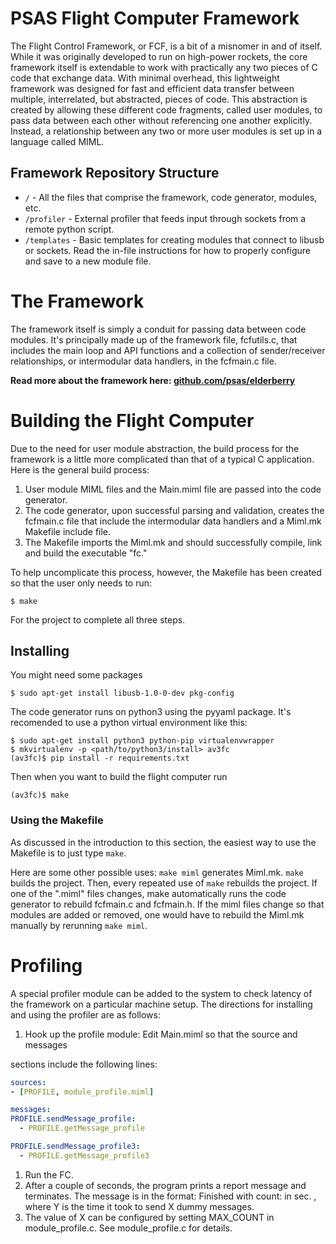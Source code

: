 # PSAS Flight Computer Framework

The Flight Control Framework, or FCF, is a bit of a misnomer in and of itself.
While it was originally developed to run on high-power rockets, the core
framework itself is extendable to work with practically any two pieces of C
code that exchange data. With minimal overhead, this lightweight framework was
designed for fast and efficient data transfer between multiple, interrelated,
but abstracted, pieces of code. This abstraction is created by allowing these
different code fragments, called user modules, to pass data between each other
without referencing one another explicitly. Instead, a relationship between any
two or more user modules is set up in a language called MIML.


## Framework Repository Structure

 - `/` - All the files that comprise the framework, code generator, modules, etc.
 - `/profiler` - External profiler that feeds input through sockets from a remote python script.
 - `/templates` - Basic templates for creating modules that connect to libusb or sockets. Read the in-file instructions for how to properly configure and save to a new module file.


# The Framework

The framework itself is simply a conduit for passing data between code modules.
It's principally made up of the framework file, fcfutils.c, that includes the
main loop and API functions and a collection of sender/receiver relationships,
or intermodular data handlers, in the fcfmain.c file. 


**Read more about the framework here: [github.com/psas/elderberry](https://github.com/psas/elderberry)**


# Building the Flight Computer

Due to the need for user module abstraction, the build process for the framework
is a little more complicated than that of a typical C application. Here is the
general build process:

 1. User module MIML files and the Main.miml file are passed into the code 
    generator.
 1. The code generator, upon successful parsing and validation, creates the
    fcfmain.c file that include the intermodular data handlers and a Miml.mk 
    Makefile include file.
 1. The Makefile imports the Miml.mk and should successfully compile, link and
    build the executable "fc."

To help uncomplicate this process, however, the Makefile has been created so
that the user only needs to run:

    $ make

For the project to complete all three steps.


## Installing


You might need some packages

    $ sudo apt-get install libusb-1.0-0-dev pkg-config

The code generator runs on python3 using the pyyaml package. It's recomended to
use a python virtual environment like this:

    $ sudo apt-get install python3 python-pip virtualenvwrapper
    $ mkvirtualenv -p <path/to/python3/install> av3fc
    (av3fc)$ pip install -r requirements.txt

Then when you want to build the flight computer run

    (av3fc)$ make

### Using the Makefile

As discussed in the introduction to this section, the easiest way to use the
Makefile is to just type `make`.

Here are some other possible uses: `make miml` generates Miml.mk.
`make` builds the project. Then, every repeated use of `make` rebuilds
the project. If one of the ".miml" files changes, make automatically runs
the code generator to rebuild fcfmain.c and fcfmain.h. If the miml files change
so that modules are added or removed, one would have to rebuild the Miml.mk
manually by rerunning `make miml`.


# Profiling

A special profiler module can be added to the system to check latency of the
framework on a particular machine setup. The directions for installing and
using the profiler are as follows:

 1. Hook up the profile module: Edit Main.miml so that the source and messages

sections include the following lines:

```YAML
sources:
- [PROFILE, module_profile.miml]

messages:
PROFILE.sendMessage_profile:
  - PROFILE.getMessage_profile

PROFILE.sendMessage_profile3:
  - PROFILE.getMessage_profile3
```

 1. Run the FC.
 1. After a couple of seconds, the program prints a report message and terminates. The message is in the format: Finished with count: <X> in <Y> sec. <X>, where Y is the time it took to send X dummy messages.
 1. The value of X can be configured by setting MAX_COUNT in module_profile.c. See module_profile.c for details.
